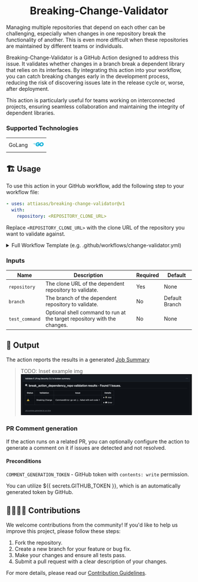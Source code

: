 <div align="center">

# Breaking-Change-Validator 

</div>

Managing multiple repositories that depend on each other can be challenging, especially when changes in one repository break the functionality of another. This is even more difficult when these repositories are maintained by different teams or individuals.

Breaking-Change-Validator is a GitHub Action designed to address this issue. It validates whether changes in a branch break a dependent library that relies on its interfaces. By integrating this action into your workflow, you can catch breaking changes early in the development process, reducing the risk of discovering issues late in the release cycle or, worse, after deployment.

This action is particularly useful for teams working on interconnected projects, ensuring seamless collaboration and maintaining the integrity of dependent libraries.

### Supported Technologies

|          |                                              |
|----------|----------------------------------------------|
| GoLang   | <img src="resources/icons/go.svg" width="30"> |

## 🏗️ Usage

To use this action in your GitHub workflow, add the following step to your workflow file:
```yml
- uses: attiasas/breaking-change-validator@v1
  with:
    repository: <REPOSITORY_CLONE_URL>
```

Replace `<REPOSITORY_CLONE_URL>` with the clone URL of the repository you want to validate against.

<details>
<summary>Full Workflow Template (e.g. .github/workflows/change-validator.yml)</summary>

```yaml
name: Validate breaking depended libraries

on:
  workflow_dispatch:
  pull_request:
    types: [ opened, synchronize ]

permissions:
  # required for the action to create comments on the PR
  contents: write

jobs:
  validate-depended-libraries:
    name: "Validate if ${{ matrix.library.name }} is broken"
    runs-on: ubuntu-latest
    strategy:
      fail-fast: false
      matrix:
        library:
          - name: 'Go Library'
            url: '<REPOSITORY_CLONE_URL>'
            branch: 'dev'
            test_command: 'go test -v -race ./...'
    steps:
      - uses: actions/checkout@v4

      - uses: attiasas/breaking-change-validator@v1
        env:
          # Optional, signals the action to generate comments if issues detected and not resolved. The GitHub token is automatically generated for the job
          COMMENT_GENERATION_TOKEN: ${{ secrets.GITHUB_TOKEN }}
        with:
          repository: ${{ matrix.library.url }}
          branch: ${{ matrix.library.branch }}
          test_command: ${{ matrix.library.test_command }}

```

</details>


### Inputs

| Name           | Description                                                               | Required | Default         |
|----------------|---------------------------------------------------------------------------|----------|-----------------|
| `repository`   | The clone URL of the dependent repository to validate.                    | Yes      | None            |
| `branch`       | The branch of the dependent repository to validate.                       | No       | Default Branch  |
| `test_command` | Optional shell command to run at the target repository with the changes.  | No       | None            |

## 💬 Output 

The action reports the results in a generated [Job Summary](https://github.blog/news-insights/product-news/supercharging-github-actions-with-job-summaries/)

> TODO: Inset example img <img src="resources/examples/output_summary.png">

### PR Comment generation

If the action runs on a related PR, you can optionally configure the action to generate a comment on it if issues are detected and not resolved.

#### Preconditions

`COMMENT_GENERATION_TOKEN` - GitHub token with `contents: write` permission.

You can utilize ${{ secrets.GITHUB_TOKEN }}, which is an automatically generated token by GitHub.

## 🫱🏻‍🫲🏼 Contributions

We welcome contributions from the community! If you'd like to help us improve this project, please follow these steps:

1. Fork the repository.
2. Create a new branch for your feature or bug fix.
3. Make your changes and ensure all tests pass.
4. Submit a pull request with a clear description of your changes.

For more details, please read our [Contribution Guidelines](./CONTRIBUTING.md#-guidelines).